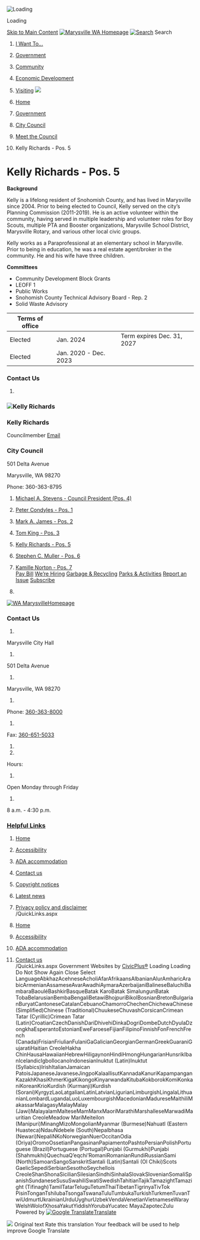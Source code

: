   ![Loading](images/29b064ce5f3fac784b14f1ae5d5b8dafc6d52f09fa98e32a9ca2ce302eb1c1f0.gif) 

Loading

  [Skip to Main Content](http://www.marysvillewa.gov/955/Kelly-Richards---Pos-5#cc8bd5517c-cfc5-4f2e-9df5-9d733e2fa41e)   [![Marysville WA Homepage](images/b68a04280d930b6fea090e4dddb7043d6212d591939e10dfd101fef31bedc2a6)](http://www.marysvillewa.gov/955/Kelly-Richards---Pos-5)   [![Search](images/25c3b7f49d80f120beef8ee347e0b7f4e6e1c68376fdebfd223758993b185c57)](http://www.marysvillewa.gov/Search/Results) Search 

 1.  [I Want To...](http://www.marysvillewa.gov/70/I-Want-To) 
 1.  [Government](http://www.marysvillewa.gov/27/Government) 
 1.  [Community](http://www.marysvillewa.gov/31/Community) 
 1.  [Economic Development](http://www.marysvillewa.gov/35/Economic-Development) 
 1.  [Visiting](http://www.marysvillewa.gov/9/Visiting) 
  ![](images/6b22f354fd50c2b7a4c68d86ffe7f46b2fb7933049633884a5d27adcdf464de2)  

 1.  [Home](http://www.marysvillewa.gov/955/Kelly-Richards---Pos-5) 
 1.  [Government](http://www.marysvillewa.gov/27/Government) 
 1.  [City Council](http://www.marysvillewa.gov/264/City-Council) 
 1.  [Meet the Council](http://www.marysvillewa.gov/265/Meet-the-Council) 
 1. Kelly Richards - Pos. 5

# Kelly Richards - Pos. 5

 __Background__ 

Kelly is a lifelong resident of Snohomish County, and has lived in Marysville since 2004.  Prior to being elected to Council, Kelly served on the city’s Planning Commission (2011-2019).  He is an active volunteer within the community, having served in multiple leadership and volunteer roles for Boy Scouts, multiple PTA and Booster organizations, Marysville School District, Marysville Rotary, and various other local civic groups. 

Kelly works as a Paraprofessional at an elementary school in Marysville.  Prior to being in education, he was a real estate agent/broker in the community.  He and his wife have three children.

 __Committees__ 

 * Community Development Block Grants
 * LEOFF 1
 * Public Works
 * Snohomish County Technical Advisory Board - Rep. 2
 * Solid Waste Advisory

|Terms of office| | |
|---|---|---|
|Elected|Jan. 2024|Term expires Dec. 31, 2027|
|Elected|Jan. 2020 - Dec. 2023| |

### Contact Us

 1.     

###  ![Kelly Richards](images/cb4f6efd68502b3e2a68ad94e9ff7f13a56f115bb954c6dc547f0b5ec0677f99)    

### Kelly Richards   

Councilmember [](mailto:krichards@marysvillewa.gov)  [Email](mailto:krichards@marysvillewa.gov)    

### City Council   

501 Delta Avenue   

Marysville, WA 98270   

Phone: 360-363-8795   

 1.   [Michael A. Stevens - Council President (Pos. 4)](http://www.marysvillewa.gov/953/Michael-A-Stevens---Council-President-Po)  
 1.   [Peter Condyles - Pos. 1](http://www.marysvillewa.gov/954/Peter-Condyles---Pos-1)  
 1.   [Mark A. James - Pos. 2](http://www.marysvillewa.gov/951/Mark-A-James---Pos-2)  
 1.   [Tom King - Pos. 3](http://www.marysvillewa.gov/952/Tom-King---Pos-3)  
 1.   [Kelly Richards - Pos. 5](http://www.marysvillewa.gov/955/Kelly-Richards---Pos-5)  
 1.   [Stephen C. Muller - Pos. 6](http://www.marysvillewa.gov/956/Stephen-C-Muller---Pos-6)  
 1.   [Kamille Norton - Pos. 7](http://www.marysvillewa.gov/957/Kamille-Norton---Pos-7)  
  [Pay Bill](https://marysvillewa.billingdoc.net/login)   [We’re Hiring](http://www.marysvillewa.gov/137/City-of-Marysville-jobs-and-how-to-apply)   [Garbage & Recycling](http://www.marysvillewa.gov/172/Solid-Waste-Recycling)   [Parks & Activities](http://www.marysvillewa.gov/147/Parks-Culture-Recreation)   [Report an Issue](http://www.marysvillewa.gov/369/Report)   [Subscribe](http://www.marysvillewa.gov/list.aspx)  

 1.    

 [![WA MarysvilleHomepage](images/07dde20852cecf6d7b1f994fa6e40c162a478e372416320d43b41acdd7b042df)](http://www.marysvillewa.gov/955/Kelly-Richards---Pos-5)    

### Contact Us

 1.    

Marysville City Hall   

 1.    

501 Delta Avenue   

 1.    

Marysville, WA 98270   

 1.    

Phone: [360-363-8000]()    

 1.    

Fax: [360-651-5033]()    

 1. 
 1.    

Hours:   

 1.    

Open Monday through Friday   

 1.    

8 a.m. - 4:30 p.m.   

###  [Helpful Links](http://www.marysvillewa.gov/QuickLinks.aspx?CID=89) 

 1.  [Home](http://www.marysvillewa.gov/955/Kelly-Richards---Pos-5)  
 1.  [Accessibility](http://www.marysvillewa.gov/accessibility)  
 1.  [ADA accommodation](http://www.marysvillewa.gov/724/ADA-Accommodation)  
 1.  [Contact us](http://marysvillewa.gov/748/CommentsQuestions)  

 1.  [Copyright notices](http://www.marysvillewa.gov/site/copyright)  
 1.  [Latest news](http://www.marysvillewa.gov/civicalerts.aspx)  
 1.  [Privacy policy and disclaimer](http://www.marysvillewa.gov/772/Privacy-Policy-and-Disclaimer)  
 /QuickLinks.aspx 

 1.  [Home](http://www.marysvillewa.gov/955/Kelly-Richards---Pos-5)  

 1.  [Accessibility](http://www.marysvillewa.gov/accessibility)  

 1.  [ADA accommodation](http://www.marysvillewa.gov/724/ADA-Accommodation)  

 1.  [Contact us](http://marysvillewa.gov/748/CommentsQuestions)  
 /QuickLinks.aspx Government Websites by [CivicPlus®](https://connect.civicplus.com/referral)  Loading Loading Do Not Show Again Close Select LanguageAbkhazAcehneseAcholiAfarAfrikaansAlbanianAlurAmharicArabicArmenianAssameseAvarAwadhiAymaraAzerbaijaniBalineseBaluchiBambaraBaouléBashkirBasqueBatak KaroBatak SimalungunBatak TobaBelarusianBembaBengaliBetawiBhojpuriBikolBosnianBretonBulgarianBuryatCantoneseCatalanCebuanoChamorroChechenChichewaChinese (Simplified)Chinese (Traditional)ChuukeseChuvashCorsicanCrimean Tatar (Cyrillic)Crimean Tatar (Latin)CroatianCzechDanishDariDhivehiDinkaDogriDombeDutchDyulaDzongkhaEsperantoEstonianEweFaroeseFijianFilipinoFinnishFonFrenchFrench (Canada)FrisianFriulianFulaniGaGalicianGeorgianGermanGreekGuaraniGujaratiHaitian CreoleHakha ChinHausaHawaiianHebrewHiligaynonHindiHmongHungarianHunsrikIbanIcelandicIgboIlocanoIndonesianInuktut (Latin)Inuktut (Syllabics)IrishItalianJamaican PatoisJapaneseJavaneseJingpoKalaallisutKannadaKanuriKapampanganKazakhKhasiKhmerKigaKikongoKinyarwandaKitubaKokborokKomiKonkaniKoreanKrioKurdish (Kurmanji)Kurdish (Sorani)KyrgyzLaoLatgalianLatinLatvianLigurianLimburgishLingalaLithuanianLombardLugandaLuoLuxembourgishMacedonianMadureseMaithiliMakassarMalagasyMalayMalay (Jawi)MalayalamMalteseMamManxMaoriMarathiMarshalleseMarwadiMauritian CreoleMeadow MariMeiteilon (Manipuri)MinangMizoMongolianMyanmar (Burmese)Nahuatl (Eastern Huasteca)NdauNdebele (South)Nepalbhasa (Newari)NepaliNKoNorwegianNuerOccitanOdia (Oriya)OromoOssetianPangasinanPapiamentoPashtoPersianPolishPortuguese (Brazil)Portuguese (Portugal)Punjabi (Gurmukhi)Punjabi (Shahmukhi)QuechuaQʼeqchiʼRomaniRomanianRundiRussianSami (North)SamoanSangoSanskritSantali (Latin)Santali (Ol Chiki)Scots GaelicSepediSerbianSesothoSeychellois CreoleShanShonaSicilianSilesianSindhiSinhalaSlovakSlovenianSomaliSpanishSundaneseSusuSwahiliSwatiSwedishTahitianTajikTamazightTamazight (Tifinagh)TamilTatarTeluguTetumThaiTibetanTigrinyaTivTok PisinTonganTshilubaTsongaTswanaTuluTumbukaTurkishTurkmenTuvanTwiUdmurtUkrainianUrduUyghurUzbekVendaVenetianVietnameseWarayWelshWolofXhosaYakutYiddishYorubaYucatec MayaZapotecZulu Powered by  [![Google Translate](images/3f3f3a8d0882c4edd13c1755632554f3042dd0f45af91da1e753b94d76c2513f.png)Translate](https://translate.google.com)  

  ![](images/13a949374212f668e5cb41968b00a15c585519968fe4f6c7f4975d235370f0d0.svg)  Original text Rate this translation Your feedback will be used to help improve Google Translate 